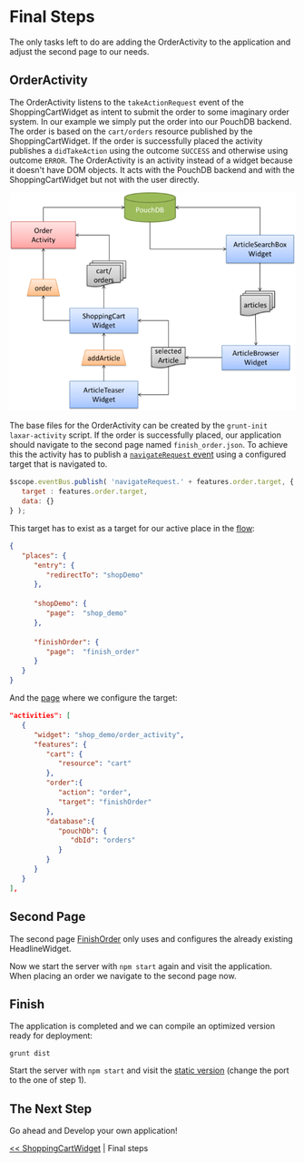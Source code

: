 # Final Steps
The only tasks left to do are adding the OrderActivity to the application and adjust the second page to our needs.

## OrderActivity
The OrderActivity listens to the `takeActionRequest` event of the ShoppingCartWidget as intent to submit the order to some imaginary order system.
In our example we simply put the order into our PouchDB backend.
The order is based on the `cart/orders` resource published by the ShoppingCartWidget.
If the order is successfully placed the activity publishes a `didTakeAction` using the outcome `SUCCESS` and otherwise using outcome `ERROR`.
The OrderActivity is an activity instead of a widget because it doesn't have DOM objects. It acts with the PouchDB backend and with the ShoppingCartWidget but not with the user directly.


![Step 8](img/step8.png)

The base files for the OrderActivity can be created by the `grunt-init laxar-activity` script.
If the order is successfully placed, our application should navigate to the second page named `finish_order.json`.
To achieve this the activity has to publish a [`navigateRequest` event](../../includes/widgets/shop_demo/order_activity/order_activity.js#L42) using a configured target that is navigated to.


```javascript
$scope.eventBus.publish( 'navigateRequest.' + features.order.target, {
   target : features.order.target,
   data: {}
} );
```
This target has to exist as a target for our active place in the [flow](../../application/flow/flow.json):
```json
{
   "places": {
      "entry": {
         "redirectTo": "shopDemo"
      },

      "shopDemo": {
         "page":  "shop_demo"
      },

      "finishOrder": {
         "page":  "finish_order"
      }
   }
}
```

And the [page](../../application/pages/shop_demo.json#L5) where we configure the target:
```json
"activities": [
   {
      "widget": "shop_demo/order_activity",
      "features": {
         "cart": {
            "resource": "cart"
         },
         "order":{
            "action": "order",
            "target": "finishOrder"
         },
         "database":{
            "pouchDb": {
               "dbId": "orders"
            }
         }
      }
   }
],
```

## Second Page
The second page [FinishOrder](../../application/pages/finish_order.json) only uses and configures the already existing HeadlineWidget.

Now we start the server with `npm start` again and visit the application.
When placing an order we navigate to the second page now.

## Finish
The application is completed and we can compile an optimized version ready for deployment:
```shell
grunt dist
```

Start the server with `npm start` and visit the [static version](http://localhost:8000/index.html) (change the port to the one of step 1).

## The Next Step
Go ahead and Develop your own application!

[<< ShoppingCartWidget](07_shopping_cart_widget.md)  | Final steps
